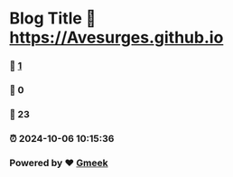 # Blog Title :link: https://Avesurges.github.io 
### :page_facing_up: [1](https://Avesurges.github.io/tag.html) 
### :speech_balloon: 0 
### :hibiscus: 23 
### :alarm_clock: 2024-10-06 10:15:36 
### Powered by :heart: [Gmeek](https://github.com/Meekdai/Gmeek)
